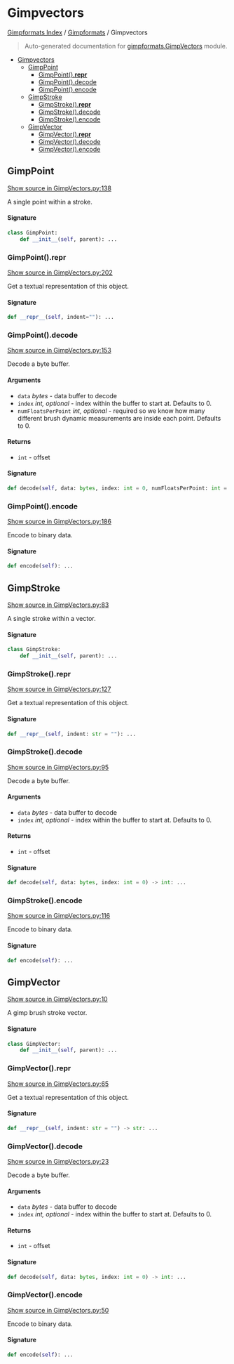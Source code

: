 # Gimpvectors

[Gimpformats Index](../README.md#gimpformats-index) /
[Gimpformats](./index.md#gimpformats) /
Gimpvectors

> Auto-generated documentation for [gimpformats.GimpVectors](../../../gimpformats/GimpVectors.py) module.

- [Gimpvectors](#gimpvectors)
  - [GimpPoint](#gimppoint)
    - [GimpPoint().__repr__](#gimppoint()__repr__)
    - [GimpPoint().decode](#gimppoint()decode)
    - [GimpPoint().encode](#gimppoint()encode)
  - [GimpStroke](#gimpstroke)
    - [GimpStroke().__repr__](#gimpstroke()__repr__)
    - [GimpStroke().decode](#gimpstroke()decode)
    - [GimpStroke().encode](#gimpstroke()encode)
  - [GimpVector](#gimpvector)
    - [GimpVector().__repr__](#gimpvector()__repr__)
    - [GimpVector().decode](#gimpvector()decode)
    - [GimpVector().encode](#gimpvector()encode)

## GimpPoint

[Show source in GimpVectors.py:138](../../../gimpformats/GimpVectors.py#L138)

A single point within a stroke.

#### Signature

```python
class GimpPoint:
    def __init__(self, parent): ...
```

### GimpPoint().__repr__

[Show source in GimpVectors.py:202](../../../gimpformats/GimpVectors.py#L202)

Get a textual representation of this object.

#### Signature

```python
def __repr__(self, indent=""): ...
```

### GimpPoint().decode

[Show source in GimpVectors.py:153](../../../gimpformats/GimpVectors.py#L153)

Decode a byte buffer.

#### Arguments

- `data` *bytes* - data buffer to decode
- `index` *int, optional* - index within the buffer to start at. Defaults to 0.
- `numFloatsPerPoint` *int, optional* - required so we know
how many different brush dynamic measurements are
inside each point. Defaults to 0.

#### Returns

- `int` - offset

#### Signature

```python
def decode(self, data: bytes, index: int = 0, numFloatsPerPoint: int = 0): ...
```

### GimpPoint().encode

[Show source in GimpVectors.py:186](../../../gimpformats/GimpVectors.py#L186)

Encode to binary data.

#### Signature

```python
def encode(self): ...
```



## GimpStroke

[Show source in GimpVectors.py:83](../../../gimpformats/GimpVectors.py#L83)

A single stroke within a vector.

#### Signature

```python
class GimpStroke:
    def __init__(self, parent): ...
```

### GimpStroke().__repr__

[Show source in GimpVectors.py:127](../../../gimpformats/GimpVectors.py#L127)

Get a textual representation of this object.

#### Signature

```python
def __repr__(self, indent: str = ""): ...
```

### GimpStroke().decode

[Show source in GimpVectors.py:95](../../../gimpformats/GimpVectors.py#L95)

Decode a byte buffer.

#### Arguments

- `data` *bytes* - data buffer to decode
- `index` *int, optional* - index within the buffer to start at. Defaults to 0.

#### Returns

- `int` - offset

#### Signature

```python
def decode(self, data: bytes, index: int = 0) -> int: ...
```

### GimpStroke().encode

[Show source in GimpVectors.py:116](../../../gimpformats/GimpVectors.py#L116)

Encode to binary data.

#### Signature

```python
def encode(self): ...
```



## GimpVector

[Show source in GimpVectors.py:10](../../../gimpformats/GimpVectors.py#L10)

A gimp brush stroke vector.

#### Signature

```python
class GimpVector:
    def __init__(self, parent): ...
```

### GimpVector().__repr__

[Show source in GimpVectors.py:65](../../../gimpformats/GimpVectors.py#L65)

Get a textual representation of this object.

#### Signature

```python
def __repr__(self, indent: str = "") -> str: ...
```

### GimpVector().decode

[Show source in GimpVectors.py:23](../../../gimpformats/GimpVectors.py#L23)

Decode a byte buffer.

#### Arguments

- `data` *bytes* - data buffer to decode
- `index` *int, optional* - index within the buffer to start at. Defaults to 0.

#### Returns

- `int` - offset

#### Signature

```python
def decode(self, data: bytes, index: int = 0) -> int: ...
```

### GimpVector().encode

[Show source in GimpVectors.py:50](../../../gimpformats/GimpVectors.py#L50)

Encode to binary data.

#### Signature

```python
def encode(self): ...
```